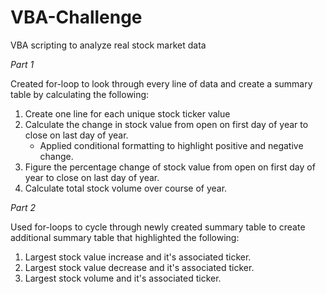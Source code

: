# VBA-Challenge
 VBA scripting to analyze real stock market data
 
_Part 1_

Created for-loop to look through every line of data and create a summary table by calculating the following:
1. Create one line for each unique stock ticker value
2. Calculate the change in stock value from open on first day of year to close on last day of year.
    * Applied conditional formatting to highlight positive and negative change.
3. Figure the percentage change of stock value from open on first day of year to close on last day of year.
4. Calculate total stock volume over course of year.

_Part 2_

Used for-loops to cycle through newly created summary table to create additional summary table that highlighted the following:
1. Largest stock value increase and it's associated ticker.
2. Largest stock value decrease and it's associated ticker.
3. Largest stock volume and it's associated ticker.
